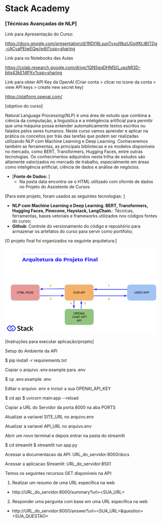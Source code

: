 # Stack Academy

### [Técnicas Avançadas de NLP]

Link para Apresentação do Curso:

https://docs.google.com/presentation/d/1RDI18LsunTvxul9bzUGotfKLtBITDg-cACyaPEjwEQw/edit?usp=sharing

Link para os Notebooks das Aulas

https://colab.research.google.com/drive/1QN5gqDHMSO_upzMI3D-btjs43kE14PXy?usp=sharing

Link para obter API Key da OpenAI (Criar conta > clicar no icone da conta > view API keys > create new secret key)

https://platform.openai.com/


[objetivo do curso]

Natural Language Processing(NLP) é uma área de estudo que combina a ciência da computação, a linguística e a inteligência artificial para permitir que uma máquina possa entender automaticamente textos escritos ou falados pelos seres humanos. Neste curso vamos aprender e aplicar na prática os conceitos por trás das tarefas que podem ser realizadas utilizando NLP com Machine Learning  e Deep Learning. Conheceremos também as ferramentas, as principais bibliotecas e os modelos disponíveis no mercado, como BERT, Transformers, Hugging Faces, entre outras tecnologias. Os conhecimentos adquiridos nesta trilha de estudos são altamente valorizados no mercado de trabalho, especialmente em áreas como inteligência artificial, ciência de dados e análise de negócios.

- [**Fonte de Dados:** ]
  - Na pasta data encontra-se o HTML utilizado com ofornte de dados no Projeto do Assistente de Cursos  

[Para este projeto, foram usados as seguintes tecnologias: ]

- **NLP com Machine Learning  e Deep Learning. BERT, Transformers, Hugging Faces, Pinecone, Haystack, LangChain.**: Técnicas, ferramentas, bases vetoriais e frameworks utilizados nos códigos fontes do curso;
- **Github**: Controle do versionamento do código e repositório para armazenar os artefatos do curso para servir como portifolio;

[O projeto final foi organizados na seguinte arquitetura:] 

![alt text](./img/arquitetura.png)

[Instruções para executar aplicação/projeto]

Setup do Ambiente da API

$ pip install -r requirements.txt

Copiar o arquivo .env.example para .env

$ cp .env.example .env

Editar o arquivo .env e incluir a sua OPENAI_API_KEY

$ cd api
$ uvicorn main:app --reload

Copiar a URL do Servidor da porta 8000 na aba PORTS

Atualizar a variavel SITE_URL no arquivo.env 

Atualizar a variavel API_URL no arquivo.env 

Abrir um novo terminal e depois entrar na pasta do streamlit

$ cd streamlit
$ streamlit run app.py

Acessar a documentacao da API: URL_do_servidor:8000/docs 

Acessar a aplicacao Streamlit: URL_do_servidor:8501

Temos os seguintes recursos GET disponíveis na API:
 
1. Realizar um resumo de uma URL específica na web

- http://URL_do_servidor:8000/summary?url=<SUA_URL>

2. Responder uma pergunta com base em uma URL específica na web

- http://URL_do_servidor:8000/answer?url=<SUA_URL>&question=<SUA_QUESTAO>
